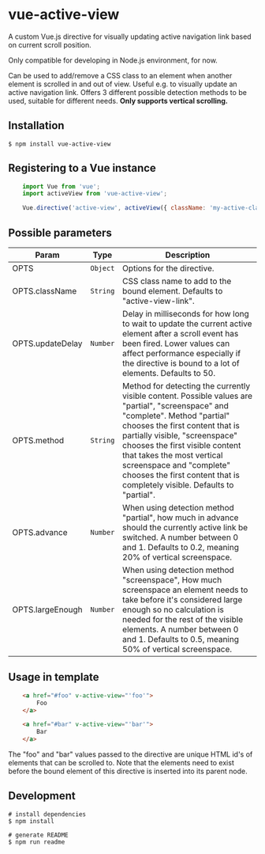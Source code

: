 # vue-active-view

A custom Vue.js directive for visually updating active navigation link based
on current scroll position.

Only compatible for developing in Node.js environment, for now.

Can be used to add/remove a CSS class to an element when another element is
scrolled in and out of view. Useful e.g. to visually update an active
navigation link. Offers 3 different possible detection methods to be used,
suitable for different needs. **Only supports vertical scrolling.**


## Installation

``` shell
$ npm install vue-active-view
```

## Registering to a Vue instance

``` javascript
    import Vue from 'vue';
    import activeView from 'vue-active-view';

    Vue.directive('active-view', activeView({ className: 'my-active-class' }));
```

## Possible parameters


| Param | Type | Description |
| --- | --- | --- |
| OPTS | <code>Object</code> | Options for the directive. |
| OPTS.className | <code>String</code> | CSS class name to add to the bound element.                                   Defaults to "active-view-link". |
| OPTS.updateDelay | <code>Number</code> | Delay in milliseconds for how long to wait                                   to update the current active element after                                   a scroll event has been fired. Lower values                                   can affect performance especially if                                   the directive is bound to a lot of                                   elements. Defaults to 50. |
| OPTS.method | <code>String</code> | Method for detecting the currently visible                                   content. Possible values are "partial",                                   "screenspace" and "complete". Method                                   "partial" chooses the first content that is                                   partially visible, "screenspace" chooses                                   the first visible content that takes the                                   most vertical screenspace and "complete"                                   chooses the first content that is                                   completely visible. Defaults to "partial". |
| OPTS.advance | <code>Number</code> | When using detection method "partial", how                                   much in advance should the currently active                                   link be switched. A number between 0 and 1.                                   Defaults to 0.2, meaning 20% of vertical                                   screenspace. |
| OPTS.largeEnough | <code>Number</code> | When using detection method "screenspace",                                   How much screenspace an element needs to                                   take before it's considered large enough so                                   no calculation is needed for the rest of                                   the visible elements. A number between 0                                   and 1. Defaults to 0.5, meaning 50% of                                   vertical screenspace. |


## Usage in template

``` html
    <a href="#foo" v-active-view="'foo'">
        Foo
    </a>

    <a href="#bar" v-active-view="'bar'">
        Bar
    </a>
```

The "foo" and "bar" values passed to the directive are unique HTML id's of elements that can be scrolled to. Note that the elements need to exist before the bound element of this directive is inserted into its parent node.

## Development

``` shell
# install dependencies
$ npm install

# generate README
$ npm run readme
```